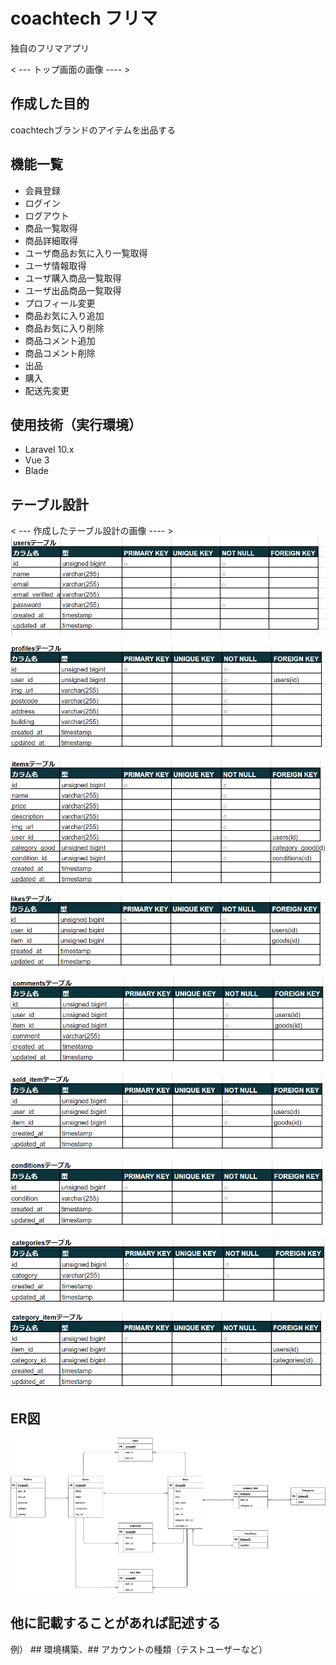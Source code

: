# coachtech フリマ
 独自のフリマアプリ

< --- トップ画面の画像 ---- >

## 作成した目的
coachtechブランドのアイテムを出品する

## 機能一覧
- 会員登録
- ログイン
- ログアウト
- 商品一覧取得
- 商品詳細取得
- ユーザ商品お気に入り一覧取得
- ユーザ情報取得
- ユーザ購入商品一覧取得
- ユーザ出品商品一覧取得
- プロフィール変更
- 商品お気に入り追加
- 商品お気に入り削除
- 商品コメント追加
- 商品コメント削除
- 出品
- 購入
- 配送先変更


## 使用技術（実行環境）
- Laravel 10.x
- Vue 3
- Blade

## テーブル設計
< --- 作成したテーブル設計の画像 ---- >
![Alt text](image/usersTable.png)

![Alt text](image/profilesTable.png)

![Alt text](image/itemsTable.png)

![Alt text](image/likesTable.png)

![Alt text](image/commentsTable.png)

![Alt text](image/sold_itemTable.png)

![Alt text](image/conditionsTable.png)

![Alt text](image/categoriesTable.png)

![Alt text](image/category_itemTable.png)

## ER図
![Alt text](image/ER_figure.png)

## 他に記載することがあれば記述する
例） ## 環境構築、## アカウントの種類（テストユーザーなど）